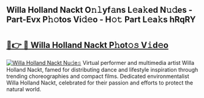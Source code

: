 ## Willa Holland Nackt O𝚗𝚕yf𝚊ns L𝚎a𝚔ed N𝚞𝚍es - Part-Evx P𝚑𝚘tos Vi𝚍𝚎o - H𝚘𝚝 Part L𝚎a𝚔s hRqRY

# <h2><a href="http://kf3dip.oniu.top/?m=Willa+Holland+Nackt">🔗👉 🔴 Willa Holland Nackt P𝚑ot𝚘𝚜 V𝚒d𝚎o</a></h2>

[![Willa Holland Nackt Nu𝚍e𝚜](https://i.imgur.com/0qMVB7G.gif)](http://kf3dip.oniu.top/?m=Willa+Holland+Nackt)
Virtual performer and multimedia artist Willa Holland Nackt, famed for distributing dance and lifestyle inspiration through trending choreographies and compact films. Dedicated environmentalist Willa Holland Nackt, celebrated for their passion and efforts to protect the natural world.  
